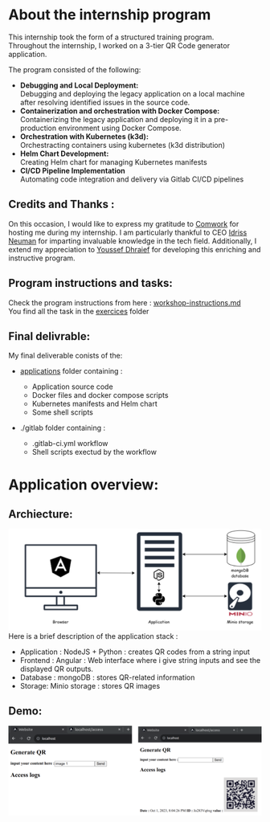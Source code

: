 # About the internship program
This internship took the form of a structured training program.  
Throughout the internship, I worked on a 3-tier QR Code generator application.

The program consisted of the following: 
- **Debugging and Local Deployment:** <br>
Debugging and deploying the legacy application on a local machine after resolving identified issues in the source code.
- **Containerization and orchestration with Docker Compose:** <br>Containerizing the legacy application and deploying it in a pre-production environment using Docker Compose. 
- **Orchestration with Kubernetes (k3d):**<br>Orchestracting containers using kubernetes (k3d distribution)  
- **Helm Chart Development:** <br>Creating Helm chart for managing Kubernetes manifests
- **CI/CD Pipeline Implementation** <br>Automating code integration and delivery via Gitlab CI/CD pipelines

## Credits and Thanks : 
On this occasion, I would like to express my gratitude to [Comwork](https://www.comwork.io/) for hosting me during my internship. I am particularly thankful to CEO [Idriss Neuman](https://github.com/idrissneumann) for imparting invaluable knowledge in the tech field. Additionally, I extend my appreciation to [Youssef Dhraief](https://github.com/piximos) for developing this enriching and instructive program.

## Program instructions and tasks: 
Check the program instructions from here : [workshop-instructions.md](workshop-instructions.md)<br>
You find all the task in the [exercices](./exercices/) folder <br>
## Final delivrable: 
My final deliverable conists of the:
-  [applications](./applications/) folder containing :
    - Application source code
    - Docker files and docker compose scripts  
    - Kubernetes manifests and Helm chart
    - Some shell scripts 
    
- ./gitlab folder containing :
    - .gitlab-ci.yml workflow
    - Shell scripts exectud by the workflow

# Application overview: 
## Archiecture: 
![alt text](./markdowm-images/architecture.png)
Here is a brief description of the application stack :
- Application : NodeJS + Python : creates QR codes from a string input
- Frontend : Angular : Web interface where i give string inputs and see the displayed QR outputs.
- Database : mongoDB : stores QR-related information
- Storage: Minio storage : stores QR images

## Demo: 
![alt text](./markdowm-images/demo.png)
